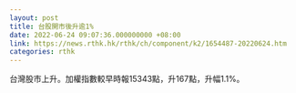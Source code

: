 ```yaml
---
layout: post
title: 台股開市後升逾1%
date: 2022-06-24 09:07:36.000000000 +08:00
link: https://news.rthk.hk/rthk/ch/component/k2/1654487-20220624.htm
categories: rthk
---
```


台灣股市上升。加權指數較早時報15343點，升167點，升幅1.1%。
